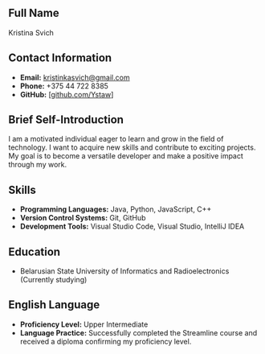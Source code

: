 ## Full Name
Kristina  Svich

## Contact Information
- **Email:** kristinkasvich@gmail.com
- **Phone:** +375 44 722 8385
- **GitHub:** [[github.com/Ystaw](https://github.com/Ystaw)]

## Brief Self-Introduction
I am a motivated individual eager to learn and grow in the field of technology. I want to acquire new skills and contribute to exciting projects. My goal is to become a versatile developer and make a positive impact through my work.

## Skills
- **Programming Languages:** Java, Python, JavaScript, C++
- **Version Control Systems:** Git, GitHub
- **Development Tools:** Visual Studio Code, Visual Studio, IntelliJ IDEA

## Education
- Belarusian State University of Informatics and Radioelectronics (Currently studying)

## English Language
- **Proficiency Level:** Upper Intermediate
- **Language Practice:** Successfully completed the Streamline course and received a diploma confirming my proficiency level.
